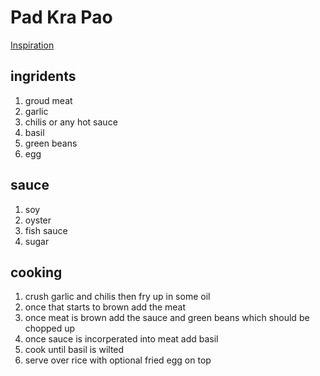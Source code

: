 # Pad Kra Pao

[Inspiration](https://www.youtube.com/watch?v=xG_jL8luhF0)

## ingridents

1. groud meat
1. garlic
1. chilis or any hot sauce
1. basil
1. green beans
1. egg

## sauce

1. soy
1. oyster
1. fish sauce
1. sugar

## cooking

1. crush garlic and chilis then fry up in some oil
1. once that starts to brown add the meat
1. once meat is brown add the sauce and green beans which should be chopped up
1. once sauce is incorperated into meat add basil
1. cook until basil is wilted
1. serve over rice with optional fried egg on top
